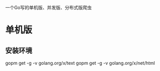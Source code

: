 一个Go写的单机版、并发版、分布式版爬虫

# 单机版

## 安装环境
gopm get -g -v golang.org/x/text
gopm get -g -v golang.org/x/net/html